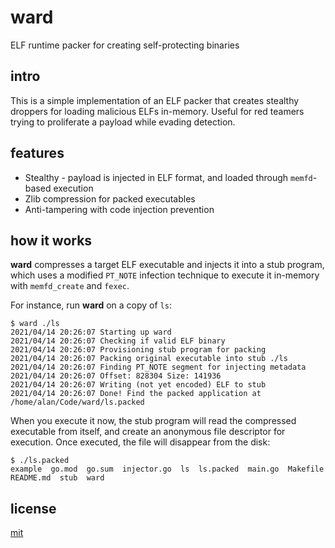 # ward

ELF runtime packer for creating self-protecting binaries

## intro

This is a simple implementation of an ELF packer that creates stealthy droppers for loading
malicious ELFs in-memory. Useful for red teamers trying to proliferate a payload while evading
detection.

## features

* Stealthy - payload is injected in ELF format, and loaded through `memfd`-based execution
* Zlib compression for packed executables
* Anti-tampering with code injection prevention

## how it works

__ward__ compresses a target ELF executable and injects it into a stub program,
which uses a modified `PT_NOTE` infection technique to execute it in-memory with `memfd_create`
and `fexec`.

For instance, run __ward__ on a copy of `ls`:

```
$ ward ./ls
2021/04/14 20:26:07 Starting up ward
2021/04/14 20:26:07 Checking if valid ELF binary
2021/04/14 20:26:07 Provisioning stub program for packing
2021/04/14 20:26:07 Packing original executable into stub ./ls
2021/04/14 20:26:07 Finding PT_NOTE segment for injecting metadata
2021/04/14 20:26:07 Offset: 828304 Size: 141936
2021/04/14 20:26:07 Writing (not yet encoded) ELF to stub
2021/04/14 20:26:07 Done! Find the packed application at /home/alan/Code/ward/ls.packed
```

When you execute it now, the stub program will read the compressed executable from itself,
and create an anonymous file descriptor for execution. Once executed, the file will disappear
from the disk:

```
$ ./ls.packed
example  go.mod  go.sum  injector.go  ls  ls.packed  main.go  Makefile  README.md  stub  ward
```

## license

[mit](https://github.com/ex0dus-0x/ward/blob/main/LICENSE.md)
